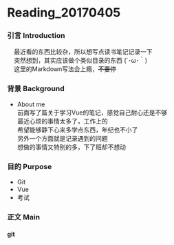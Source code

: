 # Reading_20170405
### 引言 Introduction
&nbsp;&nbsp;&nbsp;&nbsp;最近看的东西比较杂，所以想写点读书笔记记录一下</br>
&nbsp;&nbsp;&nbsp;&nbsp;突然想到，其实应该做个类似目录的东西 (´･ω･｀)</br>
&nbsp;&nbsp;&nbsp;&nbsp;这里的Markdown写法会上瘾，~~不要停~~</br>

### 背景 Background
- About me </br>
前面写了篇关于学习Vue的笔记，感觉自己耐心还是不够</br>
最近心烦的事情太多了，工作上的</br>
希望能够静下心来多学点东西，年纪也不小了</br>
另外一个方面就是记录遇到的问题</br>
想做的事情又特别的多，下了班却不想动</br>


### 目的 Purpose
- Git
- Vue
- 考试

### 正文 Main
#### git
